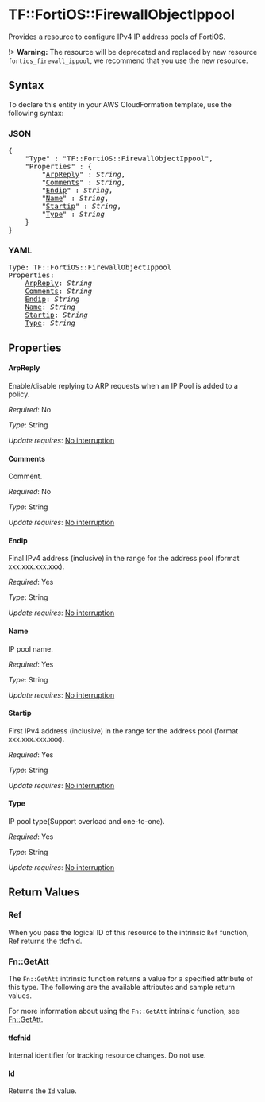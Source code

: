 # TF::FortiOS::FirewallObjectIppool

Provides a resource to configure IPv4 IP address pools of FortiOS.

!> **Warning:** The resource will be deprecated and replaced by new resource `fortios_firewall_ippool`, we recommend that you use the new resource.

## Syntax

To declare this entity in your AWS CloudFormation template, use the following syntax:

### JSON

<pre>
{
    "Type" : "TF::FortiOS::FirewallObjectIppool",
    "Properties" : {
        "<a href="#arpreply" title="ArpReply">ArpReply</a>" : <i>String</i>,
        "<a href="#comments" title="Comments">Comments</a>" : <i>String</i>,
        "<a href="#endip" title="Endip">Endip</a>" : <i>String</i>,
        "<a href="#name" title="Name">Name</a>" : <i>String</i>,
        "<a href="#startip" title="Startip">Startip</a>" : <i>String</i>,
        "<a href="#type" title="Type">Type</a>" : <i>String</i>
    }
}
</pre>

### YAML

<pre>
Type: TF::FortiOS::FirewallObjectIppool
Properties:
    <a href="#arpreply" title="ArpReply">ArpReply</a>: <i>String</i>
    <a href="#comments" title="Comments">Comments</a>: <i>String</i>
    <a href="#endip" title="Endip">Endip</a>: <i>String</i>
    <a href="#name" title="Name">Name</a>: <i>String</i>
    <a href="#startip" title="Startip">Startip</a>: <i>String</i>
    <a href="#type" title="Type">Type</a>: <i>String</i>
</pre>

## Properties

#### ArpReply

Enable/disable replying to ARP requests when an IP Pool is added to a policy.

_Required_: No

_Type_: String

_Update requires_: [No interruption](https://docs.aws.amazon.com/AWSCloudFormation/latest/UserGuide/using-cfn-updating-stacks-update-behaviors.html#update-no-interrupt)

#### Comments

Comment.

_Required_: No

_Type_: String

_Update requires_: [No interruption](https://docs.aws.amazon.com/AWSCloudFormation/latest/UserGuide/using-cfn-updating-stacks-update-behaviors.html#update-no-interrupt)

#### Endip

Final IPv4 address (inclusive) in the range for the address pool (format xxx.xxx.xxx.xxx).

_Required_: Yes

_Type_: String

_Update requires_: [No interruption](https://docs.aws.amazon.com/AWSCloudFormation/latest/UserGuide/using-cfn-updating-stacks-update-behaviors.html#update-no-interrupt)

#### Name

IP pool name.

_Required_: Yes

_Type_: String

_Update requires_: [No interruption](https://docs.aws.amazon.com/AWSCloudFormation/latest/UserGuide/using-cfn-updating-stacks-update-behaviors.html#update-no-interrupt)

#### Startip

First IPv4 address (inclusive) in the range for the address pool (format xxx.xxx.xxx.xxx).

_Required_: Yes

_Type_: String

_Update requires_: [No interruption](https://docs.aws.amazon.com/AWSCloudFormation/latest/UserGuide/using-cfn-updating-stacks-update-behaviors.html#update-no-interrupt)

#### Type

IP pool type(Support overload and one-to-one).

_Required_: Yes

_Type_: String

_Update requires_: [No interruption](https://docs.aws.amazon.com/AWSCloudFormation/latest/UserGuide/using-cfn-updating-stacks-update-behaviors.html#update-no-interrupt)

## Return Values

### Ref

When you pass the logical ID of this resource to the intrinsic `Ref` function, Ref returns the tfcfnid.

### Fn::GetAtt

The `Fn::GetAtt` intrinsic function returns a value for a specified attribute of this type. The following are the available attributes and sample return values.

For more information about using the `Fn::GetAtt` intrinsic function, see [Fn::GetAtt](https://docs.aws.amazon.com/AWSCloudFormation/latest/UserGuide/intrinsic-function-reference-getatt.html).

#### tfcfnid

Internal identifier for tracking resource changes. Do not use.

#### Id

Returns the <code>Id</code> value.

